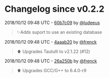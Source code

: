 # Changelog since v0.2.2

2018/10/12 09:48 UTC - [60b7c09](https://github.com/hassio-addons/addon-tautulli/commit/60b7c0987e29c9921667d2e84a20a3d16d76b542) by [@ludeeus](https://github.com/ludeeus)
> ✨Adds suport to use an existing database 

2018/10/12 09:48 UTC - [4aaab20](https://github.com/hassio-addons/addon-tautulli/commit/4aaab20794351a766524a7b006612cd7f02237f3) by [@frenck](https://github.com/frenck)
> :arrow_up: Upgrades Tautulli to v2.1.22 (#12) 

2018/10/12 09:48 UTC - [26a250b](https://github.com/hassio-addons/addon-tautulli/commit/26a250b5ac6d3949d5eebdebf7efed300bb2a522) by [@frenck](https://github.com/frenck)
> :arrow_up: Upgrades GCC/G++ to 6.4.0-r9 

